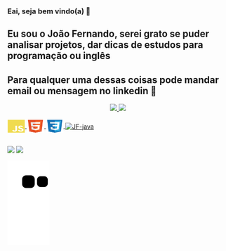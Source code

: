### Eai, seja bem vindo(a) 👋
## Eu sou o João Fernando, serei grato se puder analisar projetos, dar dicas de estudos para programação ou inglês
## Para qualquer uma dessas coisas pode mandar email ou mensagem no linkedin 🤞

<div align="center">
  <a href="https://github.com/JoaoFernandoHCL">
  <img height="181em" src="https://github-readme-stats.vercel.app/api?username=JoaoFernandoHCL&show_icons=true&theme=shades-of-purple&include_all_commits=true&count_private=true"/>
  <img height="181em" src="https://github-readme-stats.vercel.app/api/top-langs/?username=JoaoFernandoHCL&layout=compact&langs_count=7&theme=shades-of-purple"/>
</div>
<div style="display: inline_block"><br>
  <img align="center" alt="JF-Js" height="30" width="40" src="https://raw.githubusercontent.com/devicons/devicon/master/icons/javascript/javascript-plain.svg">
  <img align="center" alt="JF-HTML" height="30" width="40" src="https://raw.githubusercontent.com/devicons/devicon/master/icons/html5/html5-original.svg">
  <img align="center" alt="JF-CSS" height="30" width="40" src="https://raw.githubusercontent.com/devicons/devicon/master/icons/css3/css3-original.svg">
  <img align="center" alt="JF-java" height="30" width="40" src="https://cdn.jsdelivr.net/gh/devicons/devicon/icons/java/java-original.svg" />
  
  ##
 
<div>
  <a href = "mailto:joaofernandohcl@gmail.com"><img src="https://img.shields.io/badge/-Gmail-%23333?style=for-the-badge&logo=gmail&logoColor=white" target="_blank"></a>
  <a href="https://www.linkedin.com/in/joaofernandohcl-45875016a" target="_blank"><img src="https://img.shields.io/badge/-LinkedIn-%230077B5?style=for-the-badge&logo=linkedin&logoColor=white" target="_blank"></a> 
 
  ![Snake animation](https://github.com/rafaballerini/rafaballerini/blob/output/github-contribution-grid-snake.svg)
 
</div>
